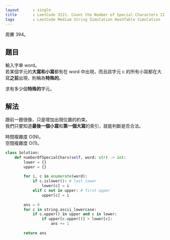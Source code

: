 ```yaml
---
layout      : single
title       : LeetCode 3121. Count the Number of Special Characters II
tags        : LeetCode Medium String Simulation HashTable Simulation
---
```

周賽 394。

## 題目

輸入字串 word。  
若某個字元的**大寫和小寫**都有在 word 中出現，而且該字元 c 的所有小寫都在大寫**之前**出現，則稱為**特殊的**。  

求有多少個**特殊的**字元。  

## 解法

跟前一題很像，只是增加出現位置的約束。  
我們只要知道**最後一個小寫**和**第一個大寫**的索引，就能判斷是否合法。  

時間複雜度 O(N)。  
空間複雜度 O(1)。  

```python
class Solution:
    def numberOfSpecialChars(self, word: str) -> int:
        lower = {} 
        upper = {} 
        
        for i, c in enumerate(word):
            if c.islower(): # last lower
                lower[c] = i
            elif c not in upper: # first upper
                upper[c] = i
                
        ans = 0
        for c in string.ascii_lowercase:
            if c.upper() in upper and c in lower:
                if upper[c.upper()] > lower[c]:
                    ans += 1
                    
        return ans
```
